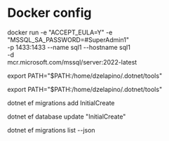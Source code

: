 # Docker config

docker run -e "ACCEPT_EULA=Y" -e "MSSQL_SA_PASSWORD=#SuperAdmin1" \
   -p 1433:1433 --name sql1 --hostname sql1 \
   -d \
   mcr.microsoft.com/mssql/server:2022-latest
   
   
   
export PATH="$PATH:/home/dzelapino/.dotnet/tools"


export PATH="$PATH:/home/dzelapino/.dotnet/tools"


dotnet ef migrations add InitialCreate


dotnet ef database update "InitialCreate"

dotnet ef migrations list --json 



